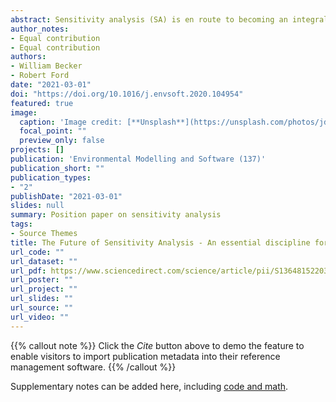 ```yaml
---
abstract: Sensitivity analysis (SA) is en route to becoming an integral part of mathematical modeling. The tremendous potential benefits of SA are, however, yet to be fully realized, both for advancing mechanistic and data-driven modeling of human and natural systems, and in support of decision making. In this perspective paper, a multidisciplinary group of researchers and practitioners revisit the current status of SA, and outline research challenges in regard to both theoretical frameworks and their applications to solve real-world problems. Six areas are discussed that warrant further attention, including (1) structuring and standardizing SA as a discipline, (2) realizing the untapped potential of SA for systems modeling, (3) addressing the computational burden of SA, (4) progressing SA in the context of machine learning, (5) clarifying the relationship and role of SA to uncertainty quantification, and (6) evolving the use of SA in support of decision making. An outlook for the future of SA is provided that underlines how SA must underpin a wide variety of activities to better serve science and society.
author_notes:
- Equal contribution
- Equal contribution
authors:
- William Becker
- Robert Ford
date: "2021-03-01"
doi: "https://doi.org/10.1016/j.envsoft.2020.104954"
featured: true
image:
  caption: 'Image credit: [**Unsplash**](https://unsplash.com/photos/jdD8gXaTZsc)'
  focal_point: ""
  preview_only: false
projects: []
publication: 'Environmental Modelling and Software (137)'
publication_short: ""
publication_types:
- "2"
publishDate: "2021-03-01"
slides: null
summary: Position paper on sensitivity analysis
tags:
- Source Themes
title: The Future of Sensitivity Analysis - An essential discipline for systems modeling and policy support
url_code: ""
url_dataset: ""
url_pdf: https://www.sciencedirect.com/science/article/pii/S1364815220310112/pdfft?md5=f58237a5f9cf39601228c0c6c90b06bb&pid=1-s2.0-S1364815220310112-main.pdf
url_poster: ""
url_project: ""
url_slides: ""
url_source: ""
url_video: ""
---
```


{{% callout note %}}
Click the *Cite* button above to demo the feature to enable visitors to import publication metadata into their reference management software.
{{% /callout %}}

Supplementary notes can be added here, including [code and math](https://sourcethemes.com/academic/docs/writing-markdown-latex/).
